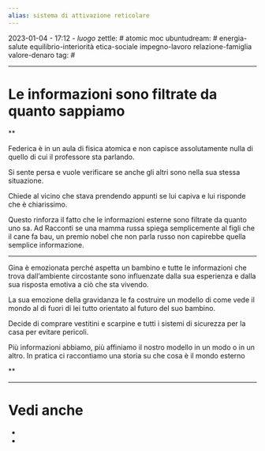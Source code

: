 ```yaml
---
alias: sistema di attivazione reticolare
---
```

2023-01-04 - 17:12 - *luogo*
zettle: # atomic moc
ubuntudream: # energia-salute equilibrio-interiorità etica-sociale impegno-lavoro relazione-famiglia valore-denaro 
tag: #

---
# Le informazioni sono filtrate da quanto sappiamo


**

Federica è in un aula di fisica atomica e non capisce assolutamente nulla di quello di cui il professore sta parlando.

Si sente persa e vuole verificare se anche gli altri sono nella sua stessa situazione.

Chiede al vicino che stava prendendo appunti se lui capiva e lui risponde che è chiarissimo.

Questo rinforza il fatto che le informazioni esterne sono filtrate da quanto uno sa. Ad Racconti se una mamma russa spiega semplicemente al figli che il cane fa bau, un premio nobel che non parla russo non capirebbe quella semplice informazione.

  

---

Gina è emozionata perché aspetta un bambino e tutte le informazioni che trova dall’ambiente circostante sono influenzate dalla sua esperienza e dalla sua risposta emotiva a ciò che sta vivendo.

La sua emozione della gravidanza le fa costruire un modello di come vede il mondo al di fuori di lei tutto orientato al futuro del suo bambino.

Decide di comprare vestitini e scarpine e tutti i sistemi di sicurezza per la casa per evitare pericoli.

Più informazioni abbiamo, più affiniamo il nostro modello in un modo o in un altro. In pratica ci raccontiamo una storia su che cosa è il mondo esterno

  
**


---
# Vedi anche
- 
- 